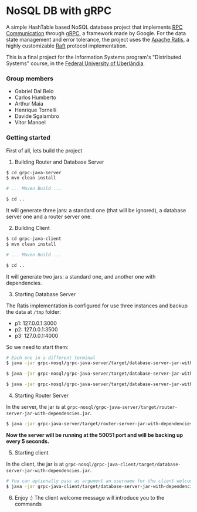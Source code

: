 # NoSQL DB with gRPC

A simple HashTable based NoSQL database project that implements [RPC Communication](https://en.wikipedia.org/wiki/Remote_procedure_call) through [gRPC](https://grpc.io/), a framework made by Google.
For the data state management and error tolerance, the project uses the [Apache Ratis](http://ratis.incubator.apache.org/), a highly customizable [Raft](https://raft.github.io/) protocol implementation.

This is a final project for the Information Systems program's "Distributed Systems" course, in the [Federal University of Uberlândia](http://www.ufu.br/).

### Group members
- Gabriel Dal Belo
- Carlos Humberto
- Arthur Maia
- Henrique Tornelli
- Davide Sgalambro
- Vitor Manoel

### Getting started
First of all, lets build the project

1. Building Router and Database Server
```bash
$ cd grpc-java-server
$ mvn clean install

# ... Maven Build ...

$ cd ..
```

It will generate three jars: a standard one (that will be ignored), a database server one and a router server one.

2. Building Client
```bash
$ cd grpc-java-client
$ mvn clean install

# ... Maven Build ...

$ cd ..
```

It will generate two jars: a standard one, and another one with dependencies.

3. Starting Database Server

The Ratis implementation is configured for use three instances and backup the data at `/tmp` folder:
- p1: 127.0.0.1:3000
- p2: 127.0.0.1:3500
- p3: 127.0.0.1:4000

So we need to start them:

```bash
# Each one in a different terminal
$ java -jar grpc-nosql/grpc-java-server/target/database-server-jar-with-dependencies.jar p1

$ java -jar grpc-nosql/grpc-java-server/target/database-server-jar-with-dependencies.jar p2

$ java -jar grpc-nosql/grpc-java-server/target/database-server-jar-with-dependencies.jar p3
```

4. Starting Router Server

In the server, the jar is at `grpc-nosql/grpc-java-server/target/router-server-jar-with-dependencies.jar`.

```bash
$ java -jar grpc-java-server/target/router-server-jar-with-dependencies.jar
```

**Now the server will be running at the 50051 port and will be backing up every 5 seconds.**

5. Starting client

In the client, the jar is at `grpc-nosql/grpc-java-client/target/database-server-jar-with-dependencies.jar`.

```bash
# You can optionally pass as argument an username for the client welcome message
$ java -jar grpc-java-client/target/database-server-jar-with-dependencies.jar CustomUsername
```

6. Enjoy :) The client welcome message will introduce you to the commands
